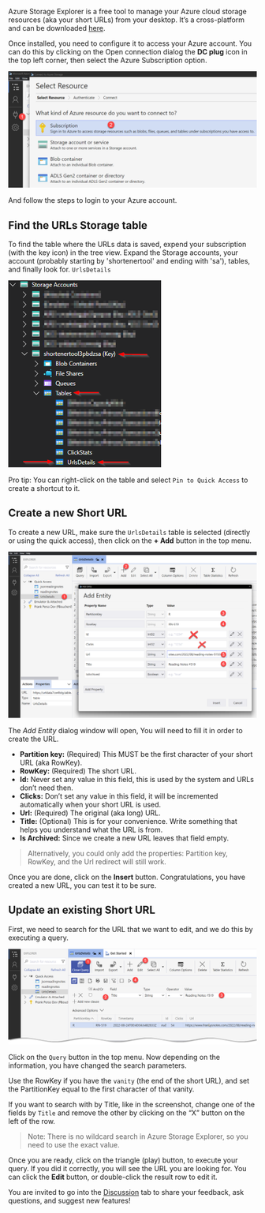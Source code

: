 Azure Storage Explorer is a free tool to manage your Azure cloud storage resources (aka your short URLs) from your desktop. It’s a cross-platform and can be downloaded [here](https://azure.microsoft.com/en-us/products/storage/storage-explorer/). 

Once installed, you need to configure it to access your Azure account. You can do this by clicking on the Open connection dialog the **DC plug** icon in the top left corner, then select the Azure Subscription option.

![Azure Storage Explorer, Open connection dialog](../images/storageexplorer-selectresource.png)

And follow the steps to login to your Azure account.

## Find the URLs Storage table

To find the table where the URLs data is saved, expend your subscription (with the key icon) in the tree view. Expand the Storage accounts, your account (probably starting by 'shortenertool' and ending with 'sa'), tables, and finally look for. `UrlsDetails`

![Finding the UrlsDetails table in Azure Storage Explorer](../images/storageexplorer-tree.png)

Pro tip: You can right-click on the table and select `Pin to Quick Access` to create a shortcut to it.

## Create a new Short URL

To create a new URL, make sure the `UrlsDetails` table is selected (directly or using the quick access), then click on the **+ Add** button in the top menu.

![Creating a new URL in Azure Storage Explorer](../images/storageexplorer-addentry.png)

The *Add Entity* dialog window will open, You will need to fill it in order to create the URL.

- **Partition key:** (Required) This MUST be the first character of your short URL (aka RowKey).
- **RowKey:** (Required) The short URL.
- **Id:** Never set any value in this field, this is used by the system and URLs don’t need then.
- **Clicks:** Don’t set any value in this field, it will be incremented automatically when your short URL is used.
- **Url:** (Required) The original (aka long) URL.
- **Title:** (Optional) This is for your convenience. Write something that helps you understand what the URL is from.
- **Is Archived:** Since we create a new URL leaves that field empty.

> Alternatively, you could only add the properties: Partition key, RowKey, and the Url redirect will still work.

Once you are done, click on the **Insert** button. Congratulations, you have created a new URL, you can test it to be sure.

## Update an existing Short URL

First, we need to search for the URL that we want to edit, and we do this by executing a query. 

![Execute a query in Azure Storage Explorer](../images/storageexplorer-updateexisting.png)

Click on the `Query` button in the top menu. Now depending on the information, you have changed the search parameters. 

Use the RowKey if you have the `vanity` (the end of the short URL), and set the PartitionKey equal to the first character of that vanity.

If you want to search with by Title, like in the screenshot, change one of the fields by `Title` and remove the other by clicking on the “X” button on the left of the row.

> Note: There is no wildcard search in Azure Storage Explorer, so you need to use the exact value.

Once you are ready, click on the triangle (play) button, to execute your query. If you did it correctly, you will see the URL you are looking for. You can click the **Edit** button, or double-click the result row to edit it.


You are invited to go into the [Discussion](https://github.com/microsoft/AzUrlShortener/discussions) tab to share your feedback, ask questions, and suggest new features!


